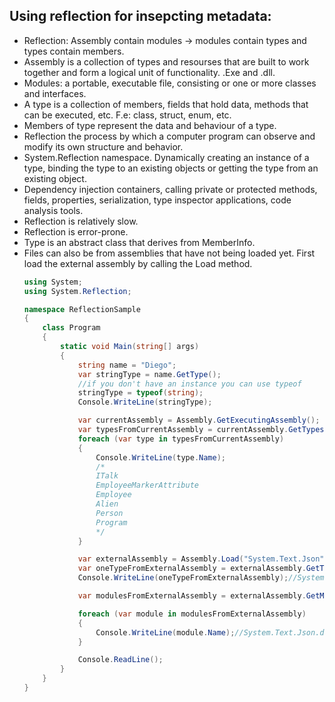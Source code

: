 ## Using reflection for insepcting metadata:

- Reflection: Assembly contain modules -> modules contain types and types contain members. 
- Assembly is a collection of types and resourses that are built to work together and form a logical unit of functionality. .Exe and .dll.
- Modules: a portable, executable file, consisting or one or more classes and interfaces. 
- A type is a collection of members, fields that hold data, methods that can be executed, etc. F.e: class, struct, enum, etc.
- Members of type represent the data and behaviour of a type. 
- Reflection the process by which a computer program can observe and modify its own structure and behavior.
- System.Reflection namespace. Dynamically creating an instance of a type, binding the type to an existing objects or getting the type from an existing object. 
- Dependency injection containers, calling private or protected methods, fields, properties, serialization, type inspector applications, code analysis tools. 
- Reflection is relatively slow.
- Reflection is error-prone.
- Type is an abstract class that derives from MemberInfo.
- Files can also be from assemblies that have not being loaded yet. First load the external assembly by calling the Load method.
    ```c#
    using System;
    using System.Reflection;

    namespace ReflectionSample
    {
        class Program
        {
            static void Main(string[] args)
            {
                string name = "Diego";
                var stringType = name.GetType();
                //if you don't have an instance you can use typeof
                stringType = typeof(string);
                Console.WriteLine(stringType);

                var currentAssembly = Assembly.GetExecutingAssembly();
                var typesFromCurrentAssembly = currentAssembly.GetTypes();
                foreach (var type in typesFromCurrentAssembly)
                {
                    Console.WriteLine(type.Name);
                    /*
                    ITalk
                    EmployeeMarkerAttribute
                    Employee
                    Alien
                    Person
                    Program
                    */
                }

                var externalAssembly = Assembly.Load("System.Text.Json");
                var oneTypeFromExternalAssembly = externalAssembly.GetType("System.Text.Json.JsonProperty");
                Console.WriteLine(oneTypeFromExternalAssembly);//System.Text.Json.JsonProperty

                var modulesFromExternalAssembly = externalAssembly.GetModules();

                foreach (var module in modulesFromExternalAssembly)
                {
                    Console.WriteLine(module.Name);//System.Text.Json.dll
                }

                Console.ReadLine();
            }
        }
    }
    ```